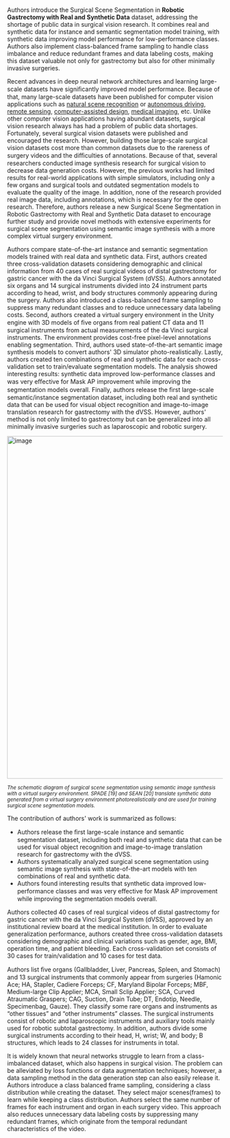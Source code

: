 Authors introduce the Surgical Scene Segmentation in **Robotic Gastrectomy with Real and Synthetic Data** dataset, addressing the shortage of public data in surgical vision research. It combines real and synthetic data for instance and semantic segmentation model training, with synthetic data improving model performance for low-performance classes. Authors also implement class-balanced frame sampling to handle class imbalance and reduce redundant frames and data labeling costs, making this dataset valuable not only for gastrectomy but also for other minimally invasive surgeries.

Recent advances in deep neural network architectures and learning large-scale datasets have signiﬁcantly improved model performance. Because of that, many large-scale datasets have been published for computer vision applications such as [natural scene recognition](https://link.springer.com/chapter/10.1007/978-3-319-10602-1_48) or [autonomous driving](https://arxiv.org/abs/1604.01685), [remote sensing](https://openaccess.thecvf.com/content_WACV_2020/papers/Bondi_BIRDSAI_A_Dataset_for_Detection_and_Tracking_in_Aerial_Thermal_WACV_2020_paper.pdf), [computer-assisted design](https://arxiv.org/abs/1812.06216), [medical imaging](https://openaccess.thecvf.com/content_CVPR_2020/papers/Yang_IntrA_3D_Intracranial_Aneurysm_Dataset_for_Deep_Learning_CVPR_2020_paper.pdf), etc. Unlike other computer vision applications having abundant datasets, surgical vision research always has had a problem of public data shortages. Fortunately, several surgical vision datasets were published and encouraged the research. However, building those large-scale surgical vision datasets cost more than common datasets due to the rareness of surgery videos and the diﬃculties of annotations. Because of that, several researchers conducted image synthesis research for surgical vision to decrease data generation costs. However, the previous works had limited results for real-world applications with simple simulators, including only a few organs and surgical tools and outdated segmentation models to evaluate the quality of the image. In addition, none of the research provided real image data, including annotations, which is necessary for the open research. Therefore, authors release a new Surgical Scene Segmentation in Robotic Gastrectomy with Real and Synthetic Data dataset to encourage further study and provide novel methods with extensive experiments for surgical scene segmentation using semantic image synthesis with a more complex virtual surgery environment.

Authors compare state-of-the-art instance and semantic segmentation models trained with real data and synthetic data. First, authors created three cross-validation datasets considering demographic and clinical information from 40 cases of real surgical videos of distal gastrectomy for gastric cancer with the da Vinci Surgical System (dVSS). Authors annotated six organs and 14 surgical instruments divided into 24 instrument parts according to head, wrist, and body structures commonly appearing during the surgery. Authors also introduced a class-balanced frame sampling to suppress many redundant classes and to reduce unnecessary data labeling costs. Second, authors created a virtual surgery environment in the Unity engine with 3D models of ﬁve organs from real patient CT data and 11 surgical instruments from actual measurements of the da Vinci surgical instruments. The environment provides cost-free pixel-level annotations enabling segmentation. Third, authors used state-of-the-art semantic image synthesis models to convert authors' 3D simulator photo-realistically. Lastly, authors created ten combinations of real and synthetic data for each cross-validation set to train/evaluate segmentation models. The analysis showed interesting results: synthetic data improved low-performance classes and was very eﬀective for Mask AP improvement while improving the segmentation models overall. Finally, authors release the ﬁrst large-scale semantic/instance segmentation dataset, including both real and synthetic data that can be used for visual object recognition and image-to-image translation research for gastrectomy with the dVSS. However, authors' method is not only limited to gastrectomy but can be generalized into all minimally invasive surgeries such as laparoscopic and robotic surgery.

<img src="https://i.ibb.co/k6WRTn0/Screenshot-2023-10-06-160547.png" alt="image" width="800">

<span style="font-size: smaller; font-style: italic;"> The schematic diagram of surgical scene segmentation using semantic image synthesis with a virtual surgery environment. SPADE [19] and SEAN [20] translate synthetic data generated from a virtual surgery environment photorealistically and are used for training surgical scene segmentation models. </span>

The contribution of authors' work is summarized as follows: 
- Authors release the ﬁrst large-scale instance and semantic segmentation dataset, including both real and synthetic data that can be used for visual object recognition and image-to-image translation research for gastrectomy with the dVSS. 
- Authors systematically analyzed surgical scene segmentation using semantic image synthesis with state-of-the-art models with ten combinations of real and synthetic data. 
- Authors found interesting results that synthetic data improved low-performance classes and was very eﬀective for Mask AP improvement while improving the segmentation models overall.

Authors collected 40 cases of real surgical videos of distal gastrectomy for gastric cancer with the da Vinci Surgical System (dVSS), approved by an institutional review board at the medical institution. In order to evaluate generalization performance, authors created three cross-validation datasets considering demographic and clinical variations such as gender, age, BMI, operation time, and patient bleeding. Each cross-validation set consists of 30 cases for train/validation and 10 cases for test data.

Authors list ﬁve organs (Gallbladder, Liver, Pancreas, Spleen, and Stomach) and 13 surgical instruments that commonly appear from surgeries (Hamonic Ace; HA, Stapler, Cadiere Forceps; CF, Maryland Bipolar Forceps; MBF, Medium-large Clip Applier; MCA, Small Sclip Applier; SCA, Curved Atraumatic Graspers; CAG, Suction, Drain Tube; DT, Endotip, Needle, Specimenbag, Gauze). They classify some rare organs and instruments as “other tissues” and “other instruments” classes. The surgical instruments consist of robotic and laparoscopic instruments and auxiliary tools mainly used for robotic subtotal gastrectomy. In addition, authors divide some surgical instruments according to their head, H, wrist; W, and body; B structures, which leads to 24 classes for instruments in total. 

It is widely known that neural networks struggle to learn from a class-imbalanced dataset, which also happens in surgical vision. The problem can be alleviated by loss functions or data augmentation techniques; however, a data sampling method in the data generation step can also easily release it. Authors introduce a class balanced frame sampling, considering a class distribution while creating the dataset. They select major scenes(frames) to learn while keeping a class distribution. Authors select the same number of frames for each instrument and organ in each surgery video. This approach also reduces unnecessary data labeling costs by suppressing many redundant frames, which originate from the temporal redundant characteristics of the video.
